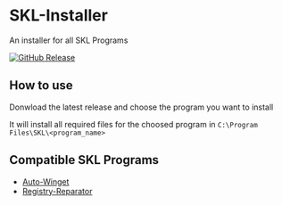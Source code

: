 # SKL-Installer
An installer for all SKL Programs

[![GitHub Release](https://img.shields.io/github/v/release/Sachanime/SKL-Installer?logo=Github)](https://github.com/Sachanime/SKL-Installer/releases)

## How to use

Donwload the latest release and choose the program you want to install

It will install all required files for the choosed program in `C:\Program Files\SKL\<program_name>`

## Compatible SKL Programs
- [Auto-Winget](https://github.com/Sachanime/Auto-winget)
- [Registry-Reparator](https://github.com/Sachanime/Registry-Reparator)